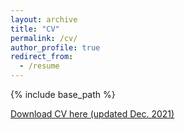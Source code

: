 ```yaml
---
layout: archive
title: "CV"
permalink: /cv/
author_profile: true
redirect_from:
  - /resume
---
```


{% include base_path %}

[Download CV here (updated Dec. 2021)](http://maxrudolph1.github.io/files/cv.pdf)

